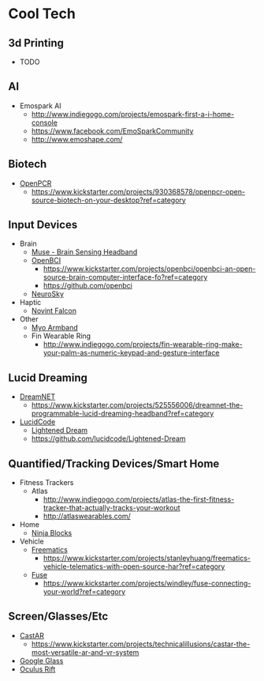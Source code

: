 # Cool Tech

## 3d Printing

* TODO

## AI

* Emospark AI
  * http://www.indiegogo.com/projects/emospark-first-a-i-home-console
  * https://www.facebook.com/EmoSparkCommunity
  * http://www.emoshape.com/

## Biotech

* [OpenPCR](http://openpcr.org/)
  * https://www.kickstarter.com/projects/930368578/openpcr-open-source-biotech-on-your-desktop?ref=category

## Input Devices

* Brain
  * [Muse - Brain Sensing Headband](http://www.interaxon.ca/muse/)
  * [OpenBCI](http://www.openbci.com/)
    * https://www.kickstarter.com/projects/openbci/openbci-an-open-source-brain-computer-interface-fo?ref=category
    * https://github.com/openbci
  * [NeuroSky](http://neurosky.com/products-markets/eeg-biosensors/hardware/)
* Haptic
  * [Novint Falcon](http://www.novint.com/index.php/novintfalcon)
* Other
  * [Myo Armband](https://www.thalmic.com/en/myo/)
  * Fin Wearable Ring
    * http://www.indiegogo.com/projects/fin-wearable-ring-make-your-palm-as-numeric-keypad-and-gesture-interface

## Lucid Dreaming

* [DreamNET]()
  * https://www.kickstarter.com/projects/525556006/dreamnet-the-programmable-lucid-dreaming-headband?ref=category
* [LucidCode](http://lucidcode.com/)
  * [Lightened Dream](http://lucidcode.com/LightenedDream/)
  * https://github.com/lucidcode/Lightened-Dream

## Quantified/Tracking Devices/Smart Home

* Fitness Trackers
  * Atlas
    * http://www.indiegogo.com/projects/atlas-the-first-fitness-tracker-that-actually-tracks-your-workout
    * http://atlaswearables.com/
* Home
  * [Ninja Blocks](http://ninjablocks.com/pages/home)
* Vehicle
  * [Freematics](http://arduinodev.com/freematics/)
    * https://www.kickstarter.com/projects/stanleyhuang/freematics-vehicle-telematics-with-open-source-har?ref=category
  * [Fuse](http://joinfuse.com/)
    * https://www.kickstarter.com/projects/windley/fuse-connecting-your-world?ref=category

## Screen/Glasses/Etc

* [CastAR](http://technicalillusions.com/castar/)
  * https://www.kickstarter.com/projects/technicalillusions/castar-the-most-versatile-ar-and-vr-system
* [Google Glass](http://www.google.com/glass/start/)
* [Oculus Rift](http://www.oculusvr.com/)
